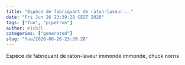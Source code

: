 ```yaml
---
title: "Espèce de fabriquant de raton-laveur..."
date: "Fri Jun 26 23:39:28 CEST 2020"
tags: ["fuu", "pipotron"]
author: m1ch3l
categories: ["generated"]
slug: "fuu/2020-06-26-23:39:28"
---
```


Espèce de fabriquant de raton-laveur immonde immonde, chuck norris
